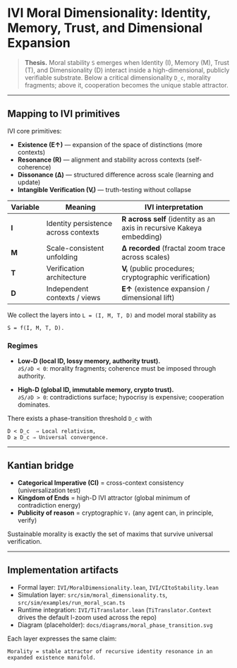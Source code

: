 # IVI Moral Dimensionality: Identity, Memory, Trust, and Dimensional Expansion

> **Thesis.** Moral stability `S` emerges when Identity (I), Memory (M), Trust (T), and Dimensionality (D) interact inside a high-dimensional, publicly verifiable substrate. Below a critical dimensionality `D_c`, morality fragments; above it, cooperation becomes the unique stable attractor.

---

## Mapping to IVI primitives

IVI core primitives:

- **Existence (E↑)** — expansion of the space of distinctions (more contexts)
- **Resonance (R)** — alignment and stability across contexts (self-coherence)
- **Dissonance (Δ)** — structured difference across scale (learning and update)
- **Intangible Verification (Vᵢ)** — truth-testing without collapse

| Variable | Meaning | IVI interpretation |
| --- | --- | --- |
| **I** | Identity persistence across contexts | **R across self** (identity as an axis in recursive Kakeya embedding) |
| **M** | Scale-consistent unfolding | **Δ recorded** (fractal zoom trace across scales) |
| **T** | Verification architecture | **Vᵢ** (public procedures; cryptographic verification) |
| **D** | Independent contexts / views | **E↑** (existence expansion / dimensional lift) |

We collect the layers into `L = (I, M, T, D)` and model moral stability as

```
S = f(I, M, T, D).
```

### Regimes

- **Low-D (local ID, lossy memory, authority trust).**  
  `∂S/∂D < 0`: morality fragments; coherence must be imposed through authority.

- **High-D (global ID, immutable memory, crypto trust).**  
  `∂S/∂D > 0`: contradictions surface; hypocrisy is expensive; cooperation dominates.

There exists a phase-transition threshold `D_c` with

```
D < D_c  ⇒ Local relativism,
D ≥ D_c ⇒ Universal convergence.
```

---

## Kantian bridge

- **Categorical Imperative (CI)** = cross-context consistency (universalization test)
- **Kingdom of Ends** = high-D IVI attractor (global minimum of contradiction energy)
- **Publicity of reason** = cryptographic `Vᵢ` (any agent can, in principle, verify)

Sustainable morality is exactly the set of maxims that survive universal verification.

---

## Implementation artifacts

- Formal layer: `IVI/MoralDimensionality.lean`, `IVI/CItoStability.lean`
- Simulation layer: `src/sim/moral_dimensionality.ts`, `src/sim/examples/run_moral_scan.ts`
- Runtime integration: `IVI/TiTranslator.lean` (`TiTranslator.Context` drives the default I-zoom used across the repo)
- Diagram (placeholder): `docs/diagrams/moral_phase_transition.svg`

Each layer expresses the same claim:

```
Morality = stable attractor of recursive identity resonance in an expanded existence manifold.
```

